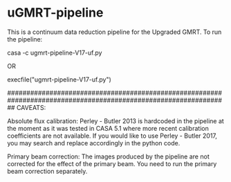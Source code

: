 # uGMRT-pipeline
This is a continuum data reduction pipeline for the Upgraded GMRT.
To run the pipeline:

casa -c ugmrt-pipeline-V17-uf.py

OR 

execfile("ugmrt-pipeline-V17-uf.py")

##################################################################################################################
CAVEATS:

Absolute flux calibration:
Perley - Butler 2013 is hardcoded in the pipeline at the moment as it was tested in CASA 5.1 where more recent calibration coefficients are not available. 
If you would like to use Perley - Butler 2017, you may search and replace accordingly in the python code.

Primary beam correction:
The images produced by the pipeline are not corrected for the effect of the primary beam. You need to run the primary beam correction separately.

